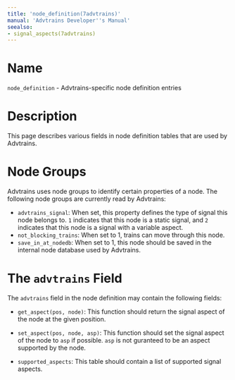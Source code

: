 ```yaml
---
title: 'node_definition(7advtrains)'
manual: 'Advtrains Developer''s Manual'
seealso:
- signal_aspects(7advtrains)
---
```


# Name
`node_definition` - Advtrains-specific node definition entries

# Description
This page describes various fields in node definition tables that are used by Advtrains.

# Node Groups
Advtrains uses node groups to identify certain properties of a node. The following node groups are currently read by Advtrains:

* `advtrains_signal`: When set, this property defines the type of signal this node belongs to. `1` indicates that this node is a static signal, and `2` indicates that this node is a signal with a variable aspect.
* `not_blocking_trains`: When set to 1, trains can move through this node.
* `save_in_at_nodedb`: When set to 1, this node should be saved in the internal node database used by Advtrains.

# The `advtrains` Field
The `advtrains` field in the node definition may contain the following fields:

* `get_aspect(pos, node)`: This function should return the signal aspect of the node at the given position.

* `set_aspect(pos, node, asp)`: This function should set the signal aspect of the node to `asp` if possible. `asp` is not guranteed to be an aspect supported by the node.

* `supported_aspects`: This table should contain a list of supported signal aspects.
